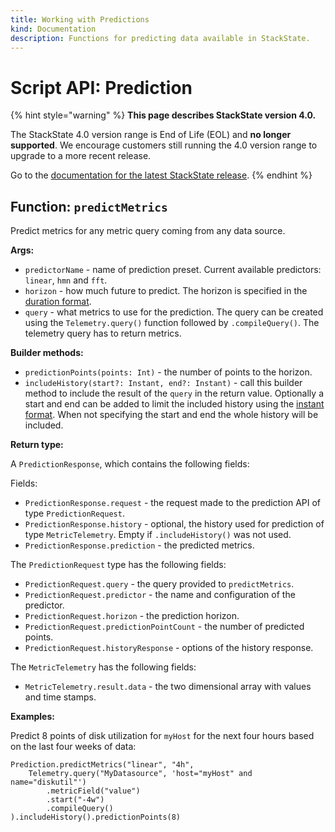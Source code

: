 ```yaml
---
title: Working with Predictions
kind: Documentation
description: Functions for predicting data available in StackState.
---
```


# Script API: Prediction

{% hint style="warning" %}
**This page describes StackState version 4.0.**

The StackState 4.0 version range is End of Life \(EOL\) and **no longer supported**. We encourage customers still running the 4.0 version range to upgrade to a more recent release.

Go to the [documentation for the latest StackState release](https://docs.stackstate.com/).
{% endhint %}

## Function: `predictMetrics`

Predict metrics for any metric query coming from any data source.

**Args:**

* `predictorName` - name of prediction preset. Current available predictors: `linear`, `hmn` and `fft`.
* `horizon` - how much future to predict. The horizon is specified in the [duration format](https://github.com/StackVista/stackstate-docs/tree/e2f9fce29a1e9eddeb4327ce7f8f25a8ab5ce870/develop/scripting/script-apis/scripting/script-apis/time.md).
* `query` - what metrics to use for the prediction. The query can be created using the `Telemetry.query()` function followed by `.compileQuery()`. The telemetry query has to return metrics.

**Builder methods:**

* `predictionPoints(points: Int)` - the number of points to the horizon.
* `includeHistory(start?: Instant, end?: Instant)` - call this builder method to include the result of the `query` in the return value. Optionally a start and end can be added to limit the included history using the [instant format](https://github.com/StackVista/stackstate-docs/tree/e2f9fce29a1e9eddeb4327ce7f8f25a8ab5ce870/develop/scripting/script-apis/scripting/script-apis/time.md). When not specifying the start and end the whole history will be included.

**Return type:**

A `PredictionResponse`, which contains the following fields:

Fields:

* `PredictionResponse.request` - the request made to the prediction API of type `PredictionRequest`.
* `PredictionResponse.history` - optional, the history used for prediction of type `MetricTelemetry`. Empty if `.includeHistory()` was not used.
* `PredictionResponse.prediction` - the predicted metrics.

The `PredictionRequest` type has the following fields:

* `PredictionRequest.query` - the query provided to `predictMetrics`.
* `PredictionRequest.predictor` - the name and configuration of the predictor.
* `PredictionRequest.horizon` - the prediction horizon.
* `PredictionRequest.predictionPointCount` - the number of predicted points.
* `PredictionRequest.historyResponse` - options of the history response.

The `MetricTelemetry` has the following fields:

* `MetricTelemetry.result.data` - the two dimensional array with values and time stamps.

**Examples:**

Predict 8 points of disk utilization for `myHost` for the next four hours based on the last four weeks of data:

```text
Prediction.predictMetrics("linear", "4h",
    Telemetry.query("MyDatasource", 'host="myHost" and name="diskutil"')
        .metricField("value")
        .start("-4w")
        .compileQuery()
).includeHistory().predictionPoints(8)
```

